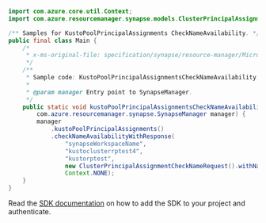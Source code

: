 ```java
import com.azure.core.util.Context;
import com.azure.resourcemanager.synapse.models.ClusterPrincipalAssignmentCheckNameRequest;

/** Samples for KustoPoolPrincipalAssignments CheckNameAvailability. */
public final class Main {
    /*
     * x-ms-original-file: specification/synapse/resource-manager/Microsoft.Synapse/preview/2021-06-01-preview/examples/KustoPoolPrincipalAssignmentsCheckNameAvailability.json
     */
    /**
     * Sample code: KustoPoolPrincipalAssignmentsCheckNameAvailability.
     *
     * @param manager Entry point to SynapseManager.
     */
    public static void kustoPoolPrincipalAssignmentsCheckNameAvailability(
        com.azure.resourcemanager.synapse.SynapseManager manager) {
        manager
            .kustoPoolPrincipalAssignments()
            .checkNameAvailabilityWithResponse(
                "synapseWorkspaceName",
                "kustoclusterrptest4",
                "kustorptest",
                new ClusterPrincipalAssignmentCheckNameRequest().withName("kustoprincipal1"),
                Context.NONE);
    }
}
```

Read the [SDK documentation](https://github.com/Azure/azure-sdk-for-java/blob/azure-resourcemanager-synapse_1.0.0-beta.6/sdk/synapse/azure-resourcemanager-synapse/README.md) on how to add the SDK to your project and authenticate.
